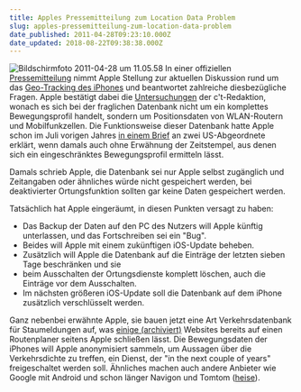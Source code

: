 ```yaml
---
title: Apples Pressemitteilung zum Location Data Problem
slug: apples-pressemitteilung-zum-location-data-problem
date_published: 2011-04-28T09:23:10.000Z
date_updated: 2018-08-22T09:38:38.000Z
---
```


![Bildschirmfoto 2011-04-28 um 11.05.58](//picdump.thafaker.de/2011/04/Bildschirmfoto-2011-04-28-um-11.05.58.png)
In einer offiziellen [Pressemitteilung](http://www.apple.com/pr/library/2011/04/27location_qa.html) nimmt Apple Stellung zur aktuellen Diskussion rund um das [Geo-Tracking des iPhones](http://wp.me/p4zzX-4m5) und beantwortet zahlreiche diesbezügliche Fragen. Apple bestätigt dabei die [Untersuchungen](http://www.heise.de/meldung/iPhone-Positionsdaten-enthalten-kein-vollstaendiges-Bewegungsprofil-1233127.html) der c't-Redaktion,  wonach es sich bei der fraglichen Datenbank nicht um ein komplettes  Bewegungsprofil handelt, sondern um Positionsdaten von WLAN-Routern und  Mobilfunkzellen. Die Funktionsweise dieser Datenbank hatte Apple schon  im Juli vorigen Jahres [in einem Brief](__GHOST_URL__/apple-sammelt-standortdaten-heimlich/) an zwei US-Abgeordnete erklärt, wenn damals auch ohne Erwähnung der  Zeitstempel, aus denen sich ein eingeschränktes Bewegungsprofil  ermitteln lässt.

Damals schrieb Apple, die Datenbank sei nur Apple selbst zugänglich und Zeitangaben oder ähnliches würde nicht gespeichert werden, bei deaktivierter Ortungsfunktion sollten gar keine Daten gespeichert werden.

Tatsächlich hat Apple eingeräumt, in diesen Punkten versagt zu haben:

- Das Backup der Daten auf den PC des Nutzers will Apple künftig  unterlassen, und das Fortschreiben sei ein "Bug".
- Beides will Apple mit  einem zukünftigen iOS-Update beheben.
- Zusätzlich will Apple die  Datenbank auf die Einträge der letzten sieben Tage beschränken und sie
-  beim Ausschalten der Ortungsdienste komplett löschen, auch die Einträge  vor dem Ausschalten.
- Im nächsten größeren iOS-Update soll die Datenbank  auf dem iPhone zusätzlich verschlüsselt werden.

Ganz nebenbei erwähnte Apple, sie bauen jetzt eine Art Verkehrsdatenbank für Staumeldungen auf, was [einige (archiviert)](http://web.archive.org/web/20110502100714/http://www.benm.at:80/2011/04/27/verkehrsinformationen-plant-apple-eigene-navi-software-furs-iphone/) Websites bereits auf einen Routenplaner seitens Apple schließen lässt. Die Bewegungsdaten der iPhones will Apple anonymisiert sammeln, um  Aussagen über die Verkehrsdichte zu treffen, ein Dienst, der "in the  next couple of years" freigeschaltet werden soll. Ähnliches machen auch  andere Anbieter wie Google mit Android und schon länger Navigon und Tomtom ([heise](http://www.heise.de/mac-and-i/meldung/Ortungsdaten-im-iPhone-Apple-gesteht-Programmierfehler-ein-1233637.html)).
